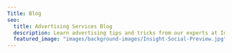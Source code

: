 ```yaml
---
Title: Blog
seo:
  title: Advertising Services Blog
  description: Learn advertising tips and tricks from our experts at Insight Creative, Inc.
  featured_image: "images/background-images/Insight-Social-Preview.jpg"
---
```

